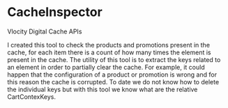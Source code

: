 # CacheInspector
Vlocity Digital Cache APIs

I created this tool to check the products and promotions present in the cache, for each item there is a count of how many times the element is present in the cache.
The utility of this tool is to extract the keys related to an element in order to partially clear the cache.
For example, it could happen that the configuration of a product or promotion is wrong and for this reason the cache is corrupted.
To date we do not know how to delete the individual keys but with this tool we know what are the relative CartContexKeys.
